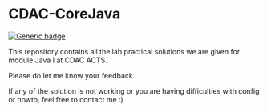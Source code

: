 # CDAC-CoreJava

[![Generic badge](https://img.shields.io/github/license/elpidaguy/CDAC-CoreJava)](https://github.com/elpidaguy/CDAC-CoreJava/blob/master/LICENSE)

This repository contains all the lab practical solutions we are given for module Java I at CDAC ACTS.


Please do let me know your feedback.

If any of the solution is not working or you are having difficulties with config or howto, feel free to contact me :)
